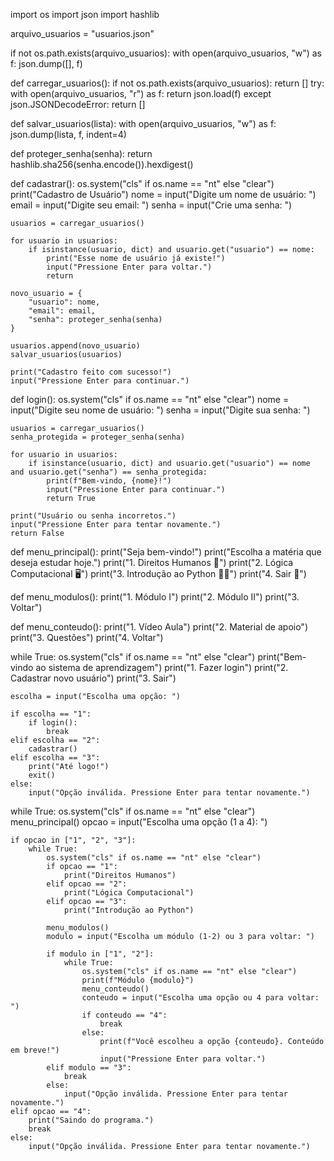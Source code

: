  import os
 import json
 import hashlib

arquivo_usuarios = "usuarios.json"

if not os.path.exists(arquivo_usuarios):
    with open(arquivo_usuarios, "w") as f:
        json.dump([], f)

def carregar_usuarios():
    if not os.path.exists(arquivo_usuarios):
        return []
    try:
        with open(arquivo_usuarios, "r") as f:
            return json.load(f)
    except json.JSONDecodeError:
        return []

def salvar_usuarios(lista):
    with open(arquivo_usuarios, "w") as f:
        json.dump(lista, f, indent=4)

def proteger_senha(senha):
    return hashlib.sha256(senha.encode()).hexdigest()

def cadastrar():
    os.system("cls" if os.name == "nt" else "clear")
    print("Cadastro de Usuário")
    nome = input("Digite um nome de usuário: ")
    email = input("Digite seu email: ")
    senha = input("Crie uma senha: ")

    usuarios = carregar_usuarios()

    for usuario in usuarios:
        if isinstance(usuario, dict) and usuario.get("usuario") == nome:
            print("Esse nome de usuário já existe!")
            input("Pressione Enter para voltar.")
            return

    novo_usuario = {
        "usuario": nome,
        "email": email,
        "senha": proteger_senha(senha)
    }

    usuarios.append(novo_usuario)
    salvar_usuarios(usuarios)

    print("Cadastro feito com sucesso!")
    input("Pressione Enter para continuar.")

def login():
    os.system("cls" if os.name == "nt" else "clear")
    nome = input("Digite seu nome de usuário: ")
    senha = input("Digite sua senha: ")

    usuarios = carregar_usuarios()
    senha_protegida = proteger_senha(senha)

    for usuario in usuarios:
        if isinstance(usuario, dict) and usuario.get("usuario") == nome and usuario.get("senha") == senha_protegida:
            print(f"Bem-vindo, {nome}!")
            input("Pressione Enter para continuar.")
            return True

    print("Usuário ou senha incorretos.")
    input("Pressione Enter para tentar novamente.")
    return False

def menu_principal():
    print("Seja bem-vindo!")
    print("Escolha a matéria que deseja estudar hoje.")
    print("1. Direitos Humanos 📖")
    print("2. Lógica Computacional 🖥️")
    print("3. Introdução ao Python 👨‍💻")
    print("4. Sair 🚪")

def menu_modulos():
    print("1. Módulo I")
    print("2. Módulo II")
    print("3. Voltar")

def menu_conteudo():
    print("1. Vídeo Aula")
    print("2. Material de apoio")
    print("3. Questões")
    print("4. Voltar")

while True:
    os.system("cls" if os.name == "nt" else "clear")
    print("Bem-vindo ao sistema de aprendizagem")
    print("1. Fazer login")
    print("2. Cadastrar novo usuário")
    print("3. Sair")

    escolha = input("Escolha uma opção: ")

    if escolha == "1":
        if login():
            break
    elif escolha == "2":
        cadastrar()
    elif escolha == "3":
        print("Até logo!")
        exit()
    else:
        input("Opção inválida. Pressione Enter para tentar novamente.")

while True:
    os.system("cls" if os.name == "nt" else "clear")
    menu_principal()
    opcao = input("Escolha uma opção (1 a 4): ")

    if opcao in ["1", "2", "3"]:
        while True:
            os.system("cls" if os.name == "nt" else "clear")
            if opcao == "1":
                print("Direitos Humanos")
            elif opcao == "2":
                print("Lógica Computacional")
            elif opcao == "3":
                print("Introdução ao Python")

            menu_modulos()
            modulo = input("Escolha um módulo (1-2) ou 3 para voltar: ")

            if modulo in ["1", "2"]:
                while True:
                    os.system("cls" if os.name == "nt" else "clear")
                    print(f"Módulo {modulo}")
                    menu_conteudo()
                    conteudo = input("Escolha uma opção ou 4 para voltar: ")
                    if conteudo == "4":
                        break
                    else:
                        print(f"Você escolheu a opção {conteudo}. Conteúdo em breve!")
                        input("Pressione Enter para voltar.")
            elif modulo == "3":
                break
            else:
                input("Opção inválida. Pressione Enter para tentar novamente.")
    elif opcao == "4":
        print("Saindo do programa.")
        break
    else:
        input("Opção inválida. Pressione Enter para tentar novamente.")
